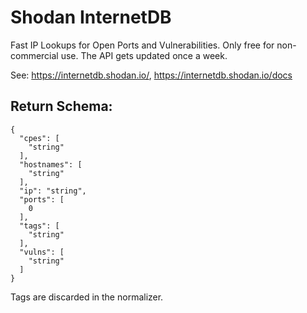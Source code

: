 # Shodan InternetDB

Fast IP Lookups for Open Ports and Vulnerabilities. Only free for non-commercial use. The API gets updated once a week.

See: https://internetdb.shodan.io/, https://internetdb.shodan.io/docs

## Return Schema:

```
{
  "cpes": [
    "string"
  ],
  "hostnames": [
    "string"
  ],
  "ip": "string",
  "ports": [
    0
  ],
  "tags": [
    "string"
  ],
  "vulns": [
    "string"
  ]
}
```

Tags are discarded in the normalizer.
